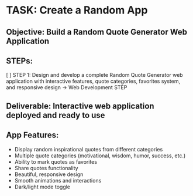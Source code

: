 # TASK: Create a Random App

## Objective: Build a Random Quote Generator Web Application

## STEPs:
[ ] STEP 1: Design and develop a complete Random Quote Generator web application with interactive features, quote categories, favorites system, and responsive design → Web Development STEP

## Deliverable: Interactive web application deployed and ready to use

## App Features:
- Display random inspirational quotes from different categories
- Multiple quote categories (motivational, wisdom, humor, success, etc.)
- Ability to mark quotes as favorites
- Share quotes functionality
- Beautiful, responsive design
- Smooth animations and interactions
- Dark/light mode toggle